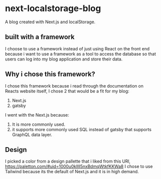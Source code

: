 # next-localstorage-blog
A blog created with Next.js and localStorage.

## built with a framework
I choose to use a framework instead of just using React on the front end because i want to use a framework as a tool to access the database so that users can log into my blog application and store their data.

## Why i chose this framework?
I chose this framework because i read through the documentation on Reacts website itself, I chose 2 that would be a fit for my blog:
1. Next.js
2. gatsby

I went with the Next.js because:
1. It is more commonly used.
2. it supports more commonly used SQL instead of gatsby that supports GraphQL data layer.

## Design
I picked a color from a design pallette that i liked from this URl, https://paletton.com/#uid=1000u0kllll5nxBdmqWtkfKKWa8
I chose to use Tailwind because its the default of Next.js and it is in high demand.
